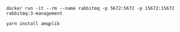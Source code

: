 `docker run -it --rm --name rabbitmq -p 5672:5672 -p 15672:15672 rabbitmq:3-management`

`yarn install amqplib`